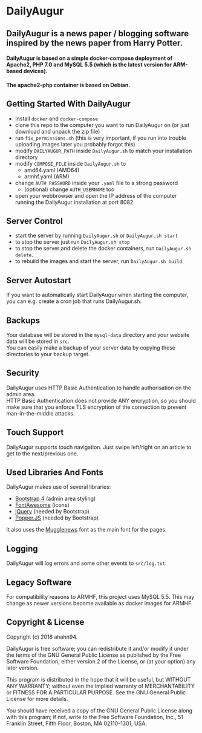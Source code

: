 #  DailyAugur
## DailyAugur is a news paper / blogging software inspired by the news paper from Harry Potter.

#### DailyAugur is based on a simple docker-compose deployment of Apache2, PHP 7.0 and MySQL 5.5 (which is the latest version for ARM-based devices).
#### The apache2-php container is based on Debian.

## Getting Started With DailyAugur
- Install `docker` and `docker-compose`
- clone this repo to the computer you want to run DailyAugur on (or just download and unpack the zip file)
- run `fix_permissions.sh` (this is very important, if you run into trouble uploading images later you probably forgot this)
- modify `DAILYAUGUR_PATH` inside `DailyAugur.sh` to match your installation directory
- modify `COMPOSE_FILE` inside `DailyAugur.sh` to
    - amd64.yaml (AMD64)
    - armhf.yaml (ARM)
- change `AUTH_PASSWORD` inside your `.yaml` file to a strong password
    - (optional) change `AUTH_USERNAME` too
- open your webbrowser and open the IP address of the computer running the DailyAugur installation at port 8082

## Server Control
- start the server by running `DailyAugur.sh` or `DailyAugur.sh start`
- to stop the server just run `DailyAugur.sh stop`
- to stop the server and delete the docker containers, run `DailyAugur.sh delete`.
- to rebuild the images and start the server, run `DailyAugur.sh build`.

## Server Autostart
If you want to automatically start DailyAugur when starting the computer, you can e.g. create a cron job that runs DailyAugur.sh.

## Backups
Your database will be stored in the `mysql-data` directory and your website data will be stored in `src`.  
You can easily make a backup of your server data by copying these directories to your backup target.

## Security
DailyAugur uses HTTP Basic Authentication to handle authorisation on the admin area.  
HTTP Basic Authentication does not provide ANY encryption, so you should make sure that you enforce TLS encryption of
the connection to prevent man-in-the-middle attacks.

## Touch Support
DailyAugur supports touch navigation. Just swipe left/right on an article to get to the next/previous one.

## Used Libraries And Fonts
DailyAugur makes use of several libraries:
- [Bootstrap 4](https://getbootstrap.com/) (admin area styling)
- [FontAwesome](https://fontawesome.com/) (icons)
- [jQuery](https://jquery.com/) (needed by Bootstrap)
- [Popper.JS](https://popper.js.org/) (needed by Bootstrap)

It also uses the [Mugglenews](https://www.deviantart.com/nathanthenerd/art/Mugglenews-244787497) font as the main font 
for the pages.

## Logging
DailyAugur will log errors and some other events to `src/log.txt`.

## Legacy Software
For compatibility reasons to ARMHF, this project uses MySQL 5.5.
This may change as newer versions become available as docker images for ARMHF.

## Copyright & License
Copyright (c) 2018 ahahn94.

DailyAugur is free software; you can redistribute it and/or
modify it under the terms of the GNU General Public License
as published by the Free Software Foundation; either version 2
of the License, or (at your option) any later version.

This program is distributed in the hope that it will be useful,
but WITHOUT ANY WARRANTY; without even the implied warranty of
MERCHANTABILITY or FITNESS FOR A PARTICULAR PURPOSE.  See the
GNU General Public License for more details.

You should have received a copy of the GNU General Public License
along with this program; if not, write to the Free Software
Foundation, Inc., 51 Franklin Street, Fifth Floor, Boston, MA  02110-1301, USA.